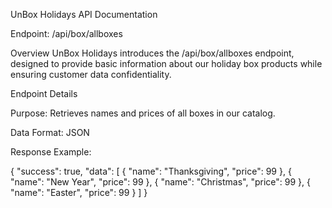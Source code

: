 UnBox Holidays API Documentation

Endpoint: /api/box/allboxes

Overview
UnBox Holidays introduces the /api/box/allboxes endpoint, designed to provide basic information about our holiday box products while ensuring customer data confidentiality.

Endpoint Details

Purpose: Retrieves names and prices of all boxes in our catalog.

Data Format: JSON

Response Example:

{
"success": true,
"data": [
{ "name": "Thanksgiving", "price": 99 },
{ "name": "New Year", "price": 99 },
{ "name": "Christmas", "price": 99 },
{ "name": "Easter", "price": 99 }
]
}
